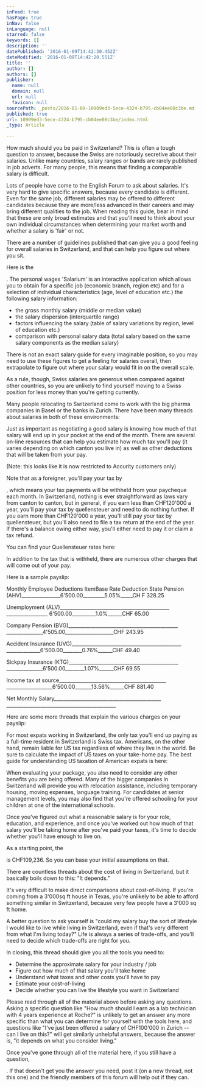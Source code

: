 ```yaml
---
inFeed: true
hasPage: true
inNav: false
inLanguage: null
starred: false
keywords: []
description: ''
datePublished: '2016-01-09T14:42:30.452Z'
dateModified: '2016-01-09T14:42:20.551Z'
title: ''
author: []
authors: []
publisher:
  name: null
  domain: null
  url: null
  favicon: null
sourcePath: _posts/2016-01-09-10909ed3-5ece-4324-b795-cb04ee08c3be.md
published: true
url: 10909ed3-5ece-4324-b795-cb04ee08c3be/index.html
_type: Article

---
```

How much should you
be paid in Switzerland? This is often a tough question to answer, 
because the Swiss are notoriously secretive about their salaries. Unlike
many countries, salary ranges or bands are rarely published in job 
adverts. For many people, this means that finding a comparable salary is
difficult.

Lots of people have 
come to the English Forum to ask about salaries. It's very hard to give 
specific answers, because every candidate is different. Even for the 
same job, different salaries may be offered to different candidates 
because they are more/less advanced in their careers and may bring 
different qualities to the job. When reading this guide, bear in mind 
that these are only broad estimates and that you'll need to think about 
your own individual circumstances when determining your market worth and
whether a salary is 'fair' or not.

There
are a number of guidelines published that can give you a good feeling 
for overall salaries in Switzerland, and that can help you figure out 
where you sit.

Here is the 

.
The personal wages 'Salarium' is an interactive application which 
allows you to obtain for a specific job (economic branch, region etc) 
and for a selection of individual characteristics (age, level of 
education etc.) the following salary information: 

* the gross monthly salary (middle or median value)
* the salary dispersion (interquartile range)
* factors influencing the salary (table of salary variations by region, level of education etc.)
* comparison with personal salary data (total salary based on the same salary components as the median salary)

There
is not an exact salary guide for every imaginable position, so you may 
need to use these figures to get a feeling for salaries overall, then 
extrapolate to figure out where your salary would fit in on the overall 
scale.

As a rule, though, Swiss 
salaries are generous when compared against other countries, so you are 
unlikely to find yourself moving to a Swiss position for less money than
you're getting currently.

Many
people relocating to Switzerland come to work with the big pharma 
companies in Basel or the banks in Zurich. There have been many threads 
about salaries in both of these environments:

Just
as important as negotiating a good salary is knowing how much of that 
salary will end up in your pocket at the end of the month. There are 
several on-line resources that can help you estimate how much tax you'll
pay (it varies depending on which canton you live in) as well as other 
deductions that will be taken from your pay.

(Note: this looks like it is now restricted to Accurity customers only)

Note that as a foreigner, you'll pay your tax by 

,
which means your tax payments will be withheld from your paycheque each
month. In Switzerland, nothing is ever straightforward as laws vary 
from canton to canton, but in general, if you earn less than CHF120'000 a
year, you'll pay your tax by quellensteuer and need to do nothing 
further. If you earn more than CHF120'000 a year, you'll still pay your 
tax by quellensteuer, but you'll also need to file a tax return at the 
end of the year. If there's a balance owing either way, you'll either 
need to pay it or claim a tax refund.

You can find your Quellensteuer rates here:

In addition to the tax that is withheld, there are numerous other charges that will come out of your pay.

Here is a sample payslip:

Monthly Employee Deductions ItemBase Rate Deduction State Pension (AHV)\_\_\_\_\_\_\_\_\_\_\_\_\_\_\_\_6'500.00\_\_\_\_\_\_\_\_\_5.05%\_\_\_\_\_CH F 328.25

Unemployment (ALV)\_\_\_\_\_\_\_\_\_\_\_\_\_\_\_\_\_\_\_\_\_\_\_\_\_\_\_\_\_\_\_\_\_\_\_\_\_\_\_\_\_\_\_\_\_ \_\_\_\_\_\_\_\_\_\_\_\_\_\_\_\_\_ 6'500.00\_\_\_\_\_\_\_\_\_\_1.0%\_\_\_\_\_\_CHF 65.00

Company Pension (BVG)\_\_\_\_\_\_\_\_\_\_\_\_\_\_\_\_\_\_\_\_\_\_\_\_\_\_\_\_\_\_\_\_\_\_\_\_\_\_\_\_\_\_\_\_\_ \_\_\_\_\_\_\_\_\_\_\_\_\_\_\_4'505.00\_\_\_\_\_\_\_\_\_\_\_\_\_\_\_\_\_\_\_\_CHF 243.95

Accident Insurance (UVG)\_\_\_\_\_\_\_\_\_\_\_\_\_\_\_\_\_\_\_\_\_\_\_\_\_\_\_\_\_\_\_\_\_\_\_\_\_\_\_\_\_\_\_\_\_ \_\_\_\_\_\_\_\_\_\_\_\_\_\_6'500.00\_\_\_\_\_\_\_\_0.76%\_\_\_\_\_\_CHF 49.40

Sickpay Insurance (KTG)\_\_\_\_\_\_\_\_\_\_\_\_\_\_\_\_\_\_\_\_\_\_\_\_\_\_\_\_\_\_\_\_\_\_\_\_\_\_\_\_\_\_\_\_\_ \_\_\_\_\_\_\_\_\_\_\_\_\_\_\_6'500.00\_\_\_\_\_\_\_\_1.07%\_\_\_\_\_\_CHF 69.55

Income tax at source\_\_\_\_\_\_\_\_\_\_\_\_\_\_\_\_\_\_\_\_\_\_\_\_\_\_\_\_\_\_\_\_\_\_\_\_\_\_\_\_\_\_\_\_ \_\_\_\_\_\_\_\_\_\_\_\_\_\_\_\_\_\_\_6'500.00\_\_\_\_\_\_\_13.56%\_\_\_\_\_\_CHF 881.40

Net Monthly Salary\_\_\_\_\_\_\_\_\_\_\_\_\_\_\_\_\_\_\_\_\_\_\_\_\_\_\_\_\_\_\_\_\_\_\_\_\_\_\_\_\_\_\_\_ \_\_\_\_\_\_\_\_\_\_\_\_\_\_\_\_\_\_\_\_\_\_\_\_\_\_\_\_\_\_\_\_\_\_\_\_\_\_\_\_\_\_\_\_\_

Here are some more threads that explain the various charges on your payslip:

For
most expats working in Switzerland, the only tax you'll end up paying 
as a full-time resident in Switzerland is Swiss tax. Americans, on the 
other hand, remain liable for US tax regardless of where they live in 
the world. Be sure to calculate the impact of US taxes on your take-home
pay. The best guide for understanding US taxation of American expats is
here:

When
evaluating your package, you also need to consider any other benefits 
you are being offered. Many of the bigger companies in Switzerland will 
provide you with relocation assistance, including temporary housing, 
moving expenses, language training. For candidates at senior management 
levels, you may also find that you're offered schooling for your 
children at one of the international schools.

Once
you've figured out what a reasonable salary is for your role, 
education, and experience, and once you've worked out how much of that 
salary you'll be taking home after you've paid your taxes, it's time to 
decide whether you'll have enough to live on.

As a starting point, the 

is CHF109,236\. So you can base your initial assumptions on that. 

There are countless threads about the cost of living in Switzerland, but it basically boils down to this: "It depends."

It's
very difficult to make direct comparisons about cost-of-living. If 
you're coming from a 3'000sq ft house in Texas, you're unlikely to be 
able to afford something similar in Switzerland, because very few people
have a 3'000 sq ft home.

A better 
question to ask yourself is "could my salary buy the sort of lifestyle I
would like to live while living in Switzerland, even if that's very 
different from what I'm living today?" Life is always a series of 
trade-offs, and you'll need to decide which trade-offs are right for 
you.

In closing, this thread should give you all the tools you need to:

* Determine the approximate salary for your industry / job
* Figure out how much of that salary you'll take home
* Understand what taxes and other costs you'll have to pay
* Estimate your cost-of-living
* Decide whether you can live the lifestyle you want in Switzerland

Please
read through all of the material above before asking any questions. 
Asking a specific question like "How much should I earn as a lab 
technician with 4 years experience at Roche?" is unlikely to get an 
answer any more specific than what you can determine for yourself with 
the tools here, and questions like "I've just been offered a salary of 
CHF100'000 in Zurich -- can I live on this?" will get similarly unhelpful
answers, because the answer is, "it depends on what you consider 
living."

Once you've gone through all of the material here, if you still have a question, 

.
If that doesn't get you the answer you need, post it (on a new thread, 
not this one) and the friendly members of this forum will help out if 
they can.